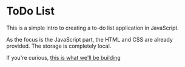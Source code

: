# ToDo List

This is a simple intro to creating a to-do list application in JavaScript.

As the focus is the JavaScript part, the HTML and CSS are already provided. The storage is completely local.

If you're curious, [this is what we'll be building](https://stuff-for-codecool.github.io/to-do-list/)
